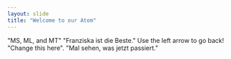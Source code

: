 ```yaml
---
layout: slide
title: "Welcome to our Atom"
---
```

"MS, ML, and MT"
"Franziska ist die Beste."
Use the left arrow to go back!
"Change this here".
"Mal sehen, was jetzt passiert."
